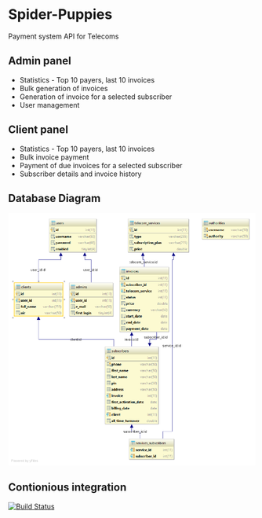 # Spider-Puppies
Payment system API for Telecoms
## Admin panel
- Statistics - Top 10 payers, last 10 invoices
- Bulk generation of invoices
- Generation of invoice for a selected subscriber
- User management

## Client panel
- Statistics - Top 10 payers, last 10 invoices
- Bulk invoice payment
- Payment of due invoices for a selected subscriber
- Subscriber details and invoice history
## Database Diagram
![alt text](https://github.com/MartinStoyanoff/Spider-Puppies/blob/master/diagrams/telecomdb.png)
## Contionious integration
[![Build Status](https://travis-ci.org/MartinStoyanoff/Spider-Puppies.svg?branch=master)](https://travis-ci.org/MartinStoyanoff/Spider-Puppies)


